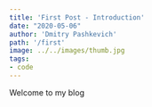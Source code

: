 ```yaml
---
title: 'First Post - Introduction'
date: "2020-05-06"
author: 'Dmitry Pashkevich'
path: '/first'
image: ../../images/thumb.jpg
tags:
- code
---
```


Welcome to my blog